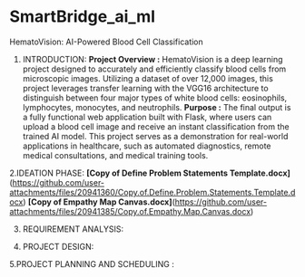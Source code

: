 # SmartBridge_ai_ml
HematoVision: AI-Powered Blood Cell Classification

1. INTRODUCTION:
   **Project Overview :**
     HematoVision is a deep learning project designed to accurately and efficiently classify blood cells from microscopic images. Utilizing a dataset of over 12,000 images, this project leverages     transfer learning with the VGG16 architecture to distinguish between four major types of white blood cells: eosinophils, lymphocytes, monocytes, and neutrophils.
  **Purpose :**
     The final output is a fully functional web application built with Flask, where users can upload a blood cell image and receive an instant classification from the trained AI model. This project serves as a demonstration for real-world applications in healthcare, such as automated diagnostics, remote medical consultations, and medical training tools.

2.IDEATION PHASE:
**[Copy of Define Problem Statements Template.docx]**(https://github.com/user-attachments/files/20941360/Copy.of.Define.Problem.Statements.Template.docx)
**[Copy of Empathy Map Canvas.docx]**(https://github.com/user-attachments/files/20941385/Copy.of.Empathy.Map.Canvas.docx)


3. REQUIREMENT ANALYSIS:

4. PROJECT DESIGN:


5.PROJECT PLANNING AND SCHEDULING :
  
   

